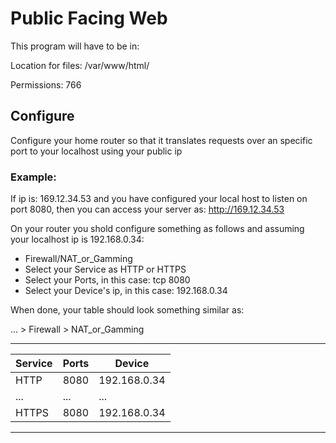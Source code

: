 # Public Facing Web

This program will have to be in: 

Location for files: /var/www/html/

Permissions: 766

## Configure

Configure your home router so that it translates requests over an specific port to your localhost using your public ip

### Example:

If ip is: 169.12.34.53 and you have configured your local host to listen on port 8080, then you can access your server as: http://169.12.34.53

On your router you shold configure something as follows and assuming your localhost ip is 192.168.0.34: 
 * Firewall/NAT_or_Gamming
 * Select your Service as HTTP or HTTPS
 * Select your Ports, in this case: tcp 8080 
 * Select your Device's ip, in this case: 192.168.0.34


When done, your table should look something similar as:

... > Firewall > NAT_or_Gamming

----------------------------------
| Service | Ports | Device       |
|---------|-------|--------------| 
| HTTP    | 8080  | 192.168.0.34 |
|  ...    |  ...  |    ...       |
| HTTPS   | 8080  | 192.168.0.34 |
---------------------------------- 

